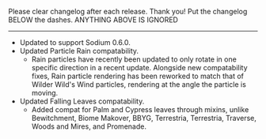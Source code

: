Please clear changelog after each release.
Thank you!
Put the changelog BELOW the dashes. ANYTHING ABOVE IS IGNORED

-----------------
- Updated to support Sodium 0.6.0.
- Updated Particle Rain compatability.
  - Rain particles have recently been updated to only rotate in one specific direction in a recent update. Alongside new compatability fixes, Rain particle rendering has been reworked to match that of Wilder Wild's Wind particles, rendering at the angle the particle is moving.
- Updated Falling Leaves compatability.
  - Added compat for Palm and Cypress leaves through mixins, unlike Bewitchment, Biome Makover, BBYG, Terrestria, Terrestria, Traverse, Woods and Mires, and Promenade.
